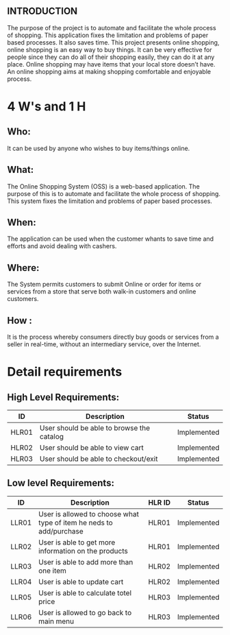 ## INTRODUCTION

The purpose of the project is to automate and facilitate the whole process of shopping. This application fixes the limitation and problems of paper based processes. It also saves time.
This project presents online shopping, online shopping is an easy way to buy things. It can be very effective for people since they can do all of their shopping easily, they can do it at any place. Online  shopping may have items that your local  store doesn’t have. An online shopping aims at making shopping comfortable and enjoyable process.

# 4 W's and 1 H

## Who:
It can be used by anyone who wishes to buy items/things online.

## What: 
The Online Shopping System (OSS) is a web-based application. The purpose of this is to automate and facilitate the whole process of shopping. This system fixes the limitation and problems of paper based processes.

## When:
The application can be used when the customer whants to save time and efforts and avoid  dealing with cashers.

## Where:
The System permits  customers to submit Online or order for items or services from a store that serve both walk-in customers and online customers.

## How  : 
It is the process whereby consumers directly buy goods or services from a seller in real-time, without an intermediary service, over the Internet.

# Detail requirements
## High Level Requirements:
|ID	 |                            Description	                      |     Status    |
|----|--------------------------------------------------------------|---------------|
|HLR01	|User should be able to browse the catalog              |  Implemented |
|HLR02	|User should be able to view cart	|  Implemented |
|HLR03 |User should be able to checkout/exit                                 |   Implemented |
##  Low level Requirements:
|ID  |                       Description               |HLR ID|	     Status      |
|----|-------------------------------------------------|------|----------------|
|LLR01	|User is allowed to choose what type of item he neds to add/purchase	 |HLR01|  Implemented    |
|LLR02	|	User is able to get more information on the products                     |HLR01|   Implemented    |
|LLR03	|User is able to add more than one item 	        |HLR02|   Implemented    |
|LLR04	|User is able to update cart	 |HLR02|   Implemented    |
|LLR05	|User is able to calculate totel price |HLR03|   Implemented    |
|LLR06	|User is allowed to go back to main menu	 |HLR03|   Implemented    |
